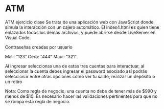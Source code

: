 # ATM
ATM ejercicio clase
Se trata de una aplicación web con JavaScript donde simula la interacción con un cajero automático.
El index4.html es quien tiene enlazados todos los demás archivos, y puede abrirse desde LiveServer en Visual Code.

Contraseñas creadas por usuario

Mali: "123"
Gera: "444"
Maui: "321"

Al ingresar seleccionas una de estas tres cuentas para interactuar, al seleccionar la cuenta debes ingresar el password asociado así podrás 
seleccionar entre otras opciones como ver tu saldo, realizar un depósito o un retiro

Nota: Como regla de negocio, una cuenta no debe de tener más de $990 y menos de $10. Es necesario hacer las validaciones pertinentes para que no se rompa esta regla de negocio.
